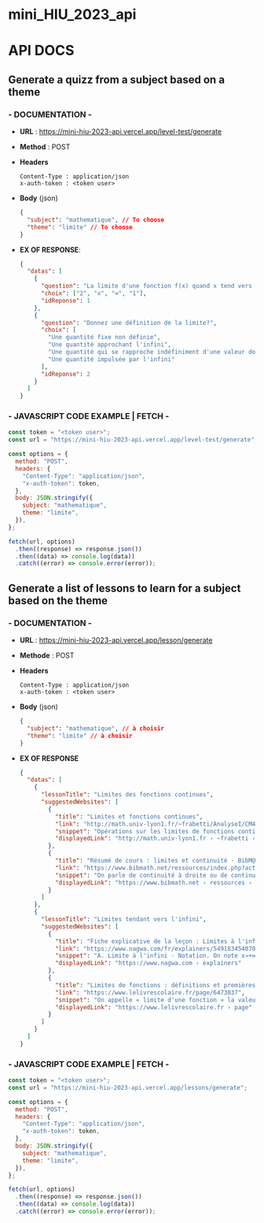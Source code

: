 # mini_HIU_2023_api

# API DOCS

## Generate a quizz from a subject based on a theme

### - DOCUMENTATION -

- **URL** : https://mini-hiu-2023-api.vercel.app/level-test/generate
- **Method** : POST
- **Headers**

  ```
  Content-Type : application/json
  x-auth-token : <token user>
  ```

- **Body** (json)

  ```json
  {
    "subject": "mathematique", // To choose
    "theme": "limite" // To choose
  }
  ```

- **EX OF RESPONSE**:
  ```json
  {
    "datas": [
      {
        "question": "La limite d'une fonction f(x) quand x tend vers 0 est?",
        "choix": ["2", "x", "∞", "1"],
        "idReponse": 1
      },
      {
        "question": "Donnez une définition de la limite?",
        "choix": [
          "Une quantité fixe non définie",
          "Une quantité approchant l'infini",
          "Une quantité qui se rapproche indéfiniment d'une valeur donnée quand la variable approche d'une valeur donnée",
          "Une quantité impulsée par l'infini"
        ],
        "idReponse": 2
      }
    ]
  }
  ```

### - JAVASCRIPT CODE EXAMPLE | FETCH -

```js
const token = "<token user>";
const url = "https://mini-hiu-2023-api.vercel.app/level-test/generate";

const options = {
  method: "POST",
  headers: {
    "Content-Type": "application/json",
    "x-auth-token": token,
  },
  body: JSON.stringify({
    subject: "mathematique",
    theme: "limite",
  }),
};

fetch(url, options)
  .then((response) => response.json())
  .then((data) => console.log(data))
  .catch((error) => console.error(error));
```

## Generate a list of lessons to learn for a subject based on the theme

### - DOCUMENTATION -

- **URL** : https://mini-hiu-2023-api.vercel.app/lesson/generate
- **Methode** : POST
- **Headers**

  ```
  Content-Type : application/json
  x-auth-token : <token user>
  ```

- **Body** (json)
  ```json
  {
    "subject": "mathematique", // à choisir
    "theme": "limite" // à choisir
  }
  ```
- **EX OF RESPONSE**

  ```json
  {
    "datas": [
      {
        "lessonTitle": "Limites des fonctions continues",
        "suggestedWebsites": [
          {
            "title": "Limites et fonctions continues",
            "link": "http://math.univ-lyon1.fr/~frabetti/AnalyseI/CM4-limites+continue+graphes.pdf",
            "snippet": "Opérations sur les limites de fonctions continues: Sif et g sont deux fonctions telles que g admet une limite finie en zo € Dg, i.e. lim g(x) - (ЄR, est ...",
            "displayedLink": "http://math.univ-lyon1.fr › ~frabetti › AnalyseI"
          },
          {
            "title": "Résumé de cours : limites et continuité - BibM@th",
            "link": "https://www.bibmath.net/ressources/index.php?action=affiche&quoi=mathsup/cours/limitecontinuite.html",
            "snippet": "On parle de continuité à droite ou de continuité à gauche lorsqu'on utilise les notions de limite à droite et de limite à gauche. On dit que f f est continue ...",
            "displayedLink": "https://www.bibmath.net › ressources › limitecontinuite"
          }
        ]
      },
      {
        "lessonTitle": "Limites tendant vers l'infini",
        "suggestedWebsites": [
          {
            "title": "Fiche explicative de la leçon : Limites à l'infini - Nagwa",
            "link": "https://www.nagwa.com/fr/explainers/549183454070/",
            "snippet": "A. Limite à l'infini · Notation. On note x→+∞​lim​f(x)=+∞. · Remarque. Autrement dit, x→+∞​lim​f(x)=+∞ lorsque, pour tout réel A, l'intervalle [A;+∞[ ...",
            "displayedLink": "https://www.nagwa.com › explainers"
          },
          {
            "title": "Limites de fonctions : définitions et premières propriétés",
            "link": "https://www.lelivrescolaire.fr/page/6473037",
            "snippet": "On appelle « limite d'une fonction » la valeur que semble prendre cette fonction pour un réel, un intervalle, ou un signe à l'infini donnés ; cette valeur peut ...",
            "displayedLink": "https://www.lelivrescolaire.fr › page"
          }
        ]
      }
    ]
  }
  ```

### - JAVASCRIPT CODE EXAMPLE | FETCH -

```js
const token = "<token user>";
const url = "https://mini-hiu-2023-api.vercel.app/lessons/generate";

const options = {
  method: "POST",
  headers: {
    "Content-Type": "application/json",
    "x-auth-token": token,
  },
  body: JSON.stringify({
    subject: "mathematique",
    theme: "limite",
  }),
};

fetch(url, options)
  .then((response) => response.json())
  .then((data) => console.log(data))
  .catch((error) => console.error(error));
```
